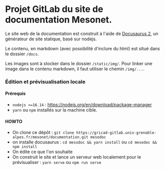 # Projet GitLab du site de documentation Mesonet. 

Le site web de la documentation est construit à l'aide de [Docusaurus 2](https://docusaurus.io/), un générateur de site statique, basé sur nodejs. 

Le contenu, en markdown (avec possibilité d'inclure du html) est situé dans le dossier `/docs`.

Les images sont à stocker dans le dossier `/static/img/`. Pour linker une image dans le contenu markdown, il faut utiliser le chemin `/img/...`. 


### Édition et prévisualisation locale 

#### Prérequis
 
* `nodejs >=16.14` : https://nodejs.org/en/download/package-manager
* `yarn` ou `npm` installés sur la machine cible. 

#### HOWTO

- On clone ce dépôt : `git clone https://gricad-gitlab.univ-grenoble-alpes.fr/mesonet/documentation.git mesodoc` 
- on installe docusaurus : `cd mesodoc && yarn install` ou `cd mesodoc && npm install`
- On édite ce que l'on souhaite
- On construit le site et lance un serveur web localement pour le prévisualiser : `yarn serve` ou `npm run serve`

